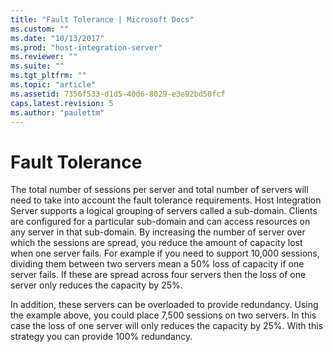```yaml
---
title: "Fault Tolerance | Microsoft Docs"
ms.custom: ""
ms.date: "10/13/2017"
ms.prod: "host-integration-server"
ms.reviewer: ""
ms.suite: ""
ms.tgt_pltfrm: ""
ms.topic: "article"
ms.assetid: 7356f533-d1d5-40d6-8029-e3e92bd50fcf
caps.latest.revision: 5
ms.author: "paulettm"
---
```

# Fault Tolerance
The total number of sessions per server and total number of servers will need to take into account the fault tolerance requirements.  Host Integration Server supports a logical grouping of servers called a sub-domain.  Clients are configured for a particular sub-domain and can access resources on any server in that sub-domain.  By increasing the number of server over which the sessions are spread, you reduce the amount of capacity lost when one server fails.  For example if you need to support 10,000 sessions, dividing them between two servers mean a 50% loss of capacity if one server fails.  If these are spread across four servers then the loss of one server only reduces the capacity by 25%.  
  
 In addition, these servers can be overloaded to provide redundancy.  Using the example above, you could place 7,500 sessions on two servers.  In this case the loss of one server will only reduces the capacity by 25%.  With this strategy you can provide 100% redundancy.